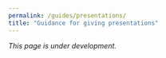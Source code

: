 ```yaml
---
permalink: /guides/presentations/
title: "Guidance for giving presentations"
---
```


_This page is under development._ 


